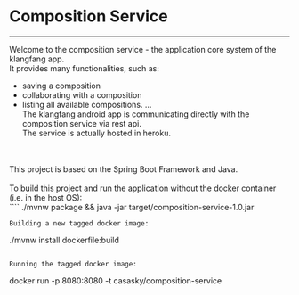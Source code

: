 # Composition Service
____________________________________________________________________________________________________________________________________________________________________
Welcome to the composition service - the application core system of the klangfang app.<br>
It provides many functionalities, such as:
- saving a composition
- collaborating with a composition
- listing all available compositions.
...<br>
The klangfang android app is communicating directly with the composition service via rest api.<br>
The service is actually hosted in heroku.<br>
<br>
<br>
This project is based on the Spring Boot Framework and Java.<br>
<br>
To build this project and run the application without the docker container (i.e. in the host OS):<br>
````
./mvnw package && java -jar target/composition-service-1.0.jar

````
Building a new tagged docker image:
````
./mvnw install dockerfile:build

````

Running the tagged docker image:
````
docker run -p 8080:8080 -t casasky/composition-service

````


